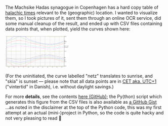 <!--"motivation":" -->
The Machsike Hadas synagogue in Copenhagen has a hard copy table of [halachic times](https://en.wikipedia.org/wiki/Zmanim) relevant to the (geographic) location.
I wanted to visualize them, so I took pictures of it, sent them through an online OCR service, did some manual cleanup of the result, and ended up with CSV files containing data points that, when plotted, yield the curves shown here:

[<img src="./zmanim/zmanim_machsikeHadasCopenhagen.png" height="100">](./zmanim/zmanim_machsikeHadasCopenhagen.png)

(For the uninitiated, the curve labelled "netz" translates to sunrise, and "skia" is sunset — please note that all data points are in [CET aka. UTC+1](https://www.timeanddate.com/time/zones/cet) ("vintertid" in Danish), i.e. without daylight savings.)

For more **details**, see the contents [here (GitHub)](https://github.com/tuejoshua/tuejoshua.github.io/tree/main/zmanim); 
the Py(thon) script which generates this figure from the CSV files is also available as [a GitHub Gist](https://gist.github.com/tuejoshua/a450b4492218327cb46c471e9191adfd)  
...as noted in the disclaimer at the top of the Python code, this was my first attempt at an actual (mini-)project in Python, so the code is quite hacky and not very pleasing to read 🫣
